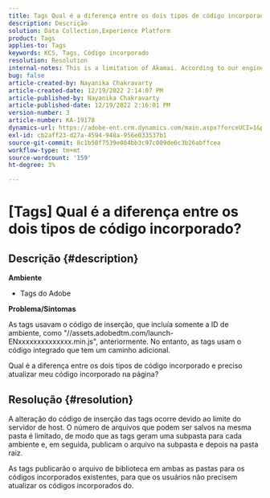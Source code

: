 ```yaml
---
title: Tags Qual é a diferença entre os dois tipos de código incorporado?
description: Descrição
solution: Data Collection,Experience Platform
product: Tags
applies-to: Tags
keywords: KCS, Tags, Código incorporado
resolution: Resolution
internal-notes: This is a limitation of Akamai. According to our engineer.
bug: false
article-created-by: Nayanika Chakravarty
article-created-date: 12/19/2022 2:14:07 PM
article-published-by: Nayanika Chakravarty
article-published-date: 12/19/2022 2:16:01 PM
version-number: 3
article-number: KA-19178
dynamics-url: https://adobe-ent.crm.dynamics.com/main.aspx?forceUCI=1&pagetype=entityrecord&etn=knowledgearticle&id=208daf63-a77f-ed11-81ac-6045bd006079
exl-id: cb2aff23-d27a-4594-948a-956e033537b1
source-git-commit: 8c1b58f7539e084bb3c97c009de6c3b26abffcea
workflow-type: tm+mt
source-wordcount: '159'
ht-degree: 3%

---
```


# [Tags] Qual é a diferença entre os dois tipos de código incorporado?

## Descrição {#description}


<b>Ambiente</b>

- Tags do Adobe

<b>Problema/Sintomas</b>

As tags usavam o código de inserção, que incluía somente a ID de ambiente, como &quot;//assets.adobedtm.com/launch-ENxxxxxxxxxxxxxx.min.js&quot;, anteriormente. No entanto, as tags usam o código integrado que tem um caminho adicional.

Qual é a diferença entre os dois tipos de código incorporado e preciso atualizar meu código incorporado na página?


## Resolução {#resolution}


A alteração do código de inserção das tags ocorre devido ao limite do servidor de host. O número de arquivos que podem ser salvos na mesma pasta é limitado, de modo que as tags geram uma subpasta para cada ambiente e, em seguida, publicam o arquivo na subpasta e depois na pasta raiz.

As tags publicarão o arquivo de biblioteca em ambas as pastas para os códigos incorporados existentes, para que os usuários não precisem atualizar os códigos incorporados do.

